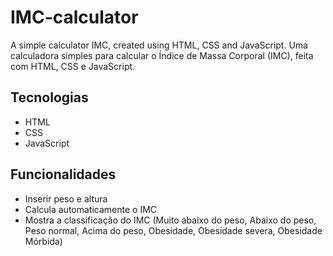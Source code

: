 # IMC-calculator
A simple calculator IMC, created using HTML, CSS and JavaScript.
Uma calculadora simples para calcular o Índice de Massa Corporal (IMC), feita com HTML, CSS e JavaScript.

## Tecnologias
- HTML
- CSS
- JavaScript

## Funcionalidades
- Inserir peso e altura
- Calcula automaticamente o IMC
- Mostra a classificação do IMC (Muito abaixo do peso, Abaixo do peso, Peso normal, Acima do peso, Obesidade, Obesidade severa, Obesidade Mórbida)
